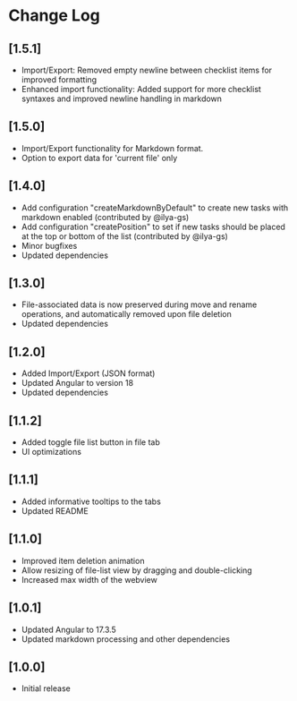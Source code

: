 # Change Log

## [1.5.1]

- Import/Export: Removed empty newline between checklist items for improved formatting
- Enhanced import functionality: Added support for more checklist syntaxes and improved newline handling in markdown

## [1.5.0]

- Import/Export functionality for Markdown format.
- Option to export data for 'current file' only

## [1.4.0]

- Add configuration "createMarkdownByDefault" to create new tasks with markdown enabled (contributed by @ilya-gs)
- Add configuration "createPosition" to set if new tasks should be placed at the top or bottom of the list (contributed by @ilya-gs)
- Minor bugfixes
- Updated dependencies

## [1.3.0]

- File-associated data is now preserved during move and rename operations, and automatically removed upon file deletion
- Updated dependencies

## [1.2.0]

- Added Import/Export (JSON format)
- Updated Angular to version 18
- Updated dependencies

## [1.1.2]

- Added toggle file list button in file tab
- UI optimizations

## [1.1.1]

- Added informative tooltips to the tabs
- Updated README

## [1.1.0]

- Improved item deletion animation
- Allow resizing of file-list view by dragging and double-clicking
- Increased max width of the webview

## [1.0.1]

- Updated Angular to 17.3.5
- Updated markdown processing and other dependencies

## [1.0.0]

- Initial release